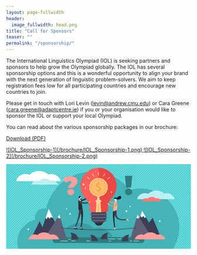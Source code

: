 ```yaml
---
layout: page-fullwidth
header:
  image_fullwidth: head.png
title: "Call for Sponsors"
teaser: ""
permalink: "/sponsorship/"
---
```


The International Linguistics Olympiad (IOL) is seeking partners and sponsors to help grow the Olympiad globally.  The IOL has several sponsorship options and this is a wonderful opportunity to align your brand with the next generation of linguistic problem-solvers. We aim to keep registration fees low for all participating countries and encourage new countries to join.

Please get in touch with Lori Levin ([levin@andrew.cmu.edu](mailto:levin@andrew.cmu.edu)) or Cara Greene ([cara.greene@adaptcentre.ie](mailto:cara.greene@adaptcentre.ie)) if you or your organisation would like to sponsor the IOL or support your local Olympiad.

You can read about the various sponsorship packages in our brochure:

<a class="button radius" href="/brochure/IOL_Sponsorship.pdf">Download (PDF)</a>

<a href="/brochure/IOL_Sponsorship.pdf">
  ![IOL_Sponsorship-1](/brochure/IOL_Sponsorship-1.png)
</a>

<a href="/brochure/IOL_Sponsorship.pdf">
  ![IOL_Sponsorship-2](/brochure/IOL_Sponsorship-2.png)
</a>

![Call for sponsors](/images/spons.png)

<!-- <button href="#" data-dropdown="drop1" aria-controls="drop1" aria-expanded="false" class="button dropdown small">Download</button><br>
<ul id="drop1" data-dropdown-content class="f-dropdown" aria-hidden="true">
  <li><a href="/brochure/13497_IOL_Brochure_Web.pdf">For Web (PDF)</a></li>
  <li><a href="/brochure/13497_IOL_Brochure_Print.pdf">For Print (PDF)</a></li>
</ul> -->